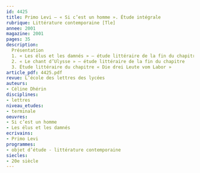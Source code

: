 ```yaml
---
id: 4425
title: Primo Levi – « Si c’est un homme ». Étude intégrale 
rubrique: Littérature contemporaine [Tle]
annee: 2001
magazine: 2001
pages: 35
description: 
  Présentation
  1. « Les élus et les damnés » – étude littéraire de la fin du chapitre
  2. « Le chant d’Ulysse » – étude littéraire de la fin du chapitre
  3. Étude littéraire du chapitre « Die drei Leute vom Labor »
article_pdf: 4425.pdf
revue: L’école des lettres des lycées
auteurs:
- Céline Dhérin
disciplines:
- lettres
niveau_etudes:
- terminale
oeuvres:
- Si c’est un homme
- Les élus et les damnés
ecrivains:
- Primo Levi
programmes:
- objet d’étude - littérature contemporaine
siecles:
- 20e siècle
---
```

